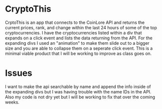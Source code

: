 # CryptoThis

CrptoThis is an app that connects to the CoinLore API and returns the current prices, rank, and change within the last 24 hours of some of the top cryptocurrencies. I have the cryptocurrencies listed within a div that expands on a click event and lists the data returning from the API. For the expanding divs I used an "animation" to make them slide out to a bigger size and you are able to collapse them on a seperate click event. This is a minimal viable product that I will be working to improve as class goes on.




# Issues

I want to make the api searchable by name and append the info inside of the expanding divs but I was having trouble with the name IDs in the API. Also my code is not dry yet but I will be working to fix that over the coming weeks. 

